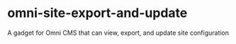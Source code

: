 # omni-site-export-and-update
A gadget for Omni CMS that can view, export, and update site configuration

